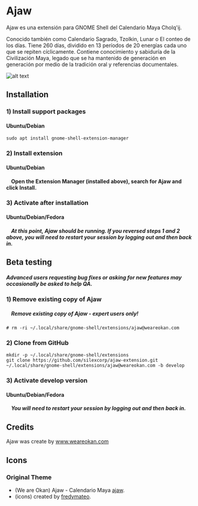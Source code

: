 Ajaw
====================================

Ajaw es una extensión para GNOME Shell del Calendario Maya Cholq'ij.

Conocido también como Calendario Sagrado, Tzolkin, Lunar o El conteo de los días.
Tiene 260 días, dividido en 13 períodos de 20 energías cada uno que se repiten cíclicamente.
Contiene conocimiento y sabiduría de la Civilización Maya, legado que se ha mantenido de generación en generación por medio de la tradición oral y referencias documentales.

![alt text](https://github.com/silexcorp/ajaw_gnome_extension/blob/master/screenshot/ubuntu.png?raw=true)

## Installation

### 1) Install support packages

#### Ubuntu/Debian

    sudo apt install gnome-shell-extension-manager

### 2) Install extension

#### Ubuntu/Debian

#### &nbsp;&nbsp;&nbsp;&nbsp;Open the Extension Manager (installed above), search for Ajaw and click Install.

### 3) Activate after installation

#### Ubuntu/Debian/Fedora

##### &nbsp;&nbsp;&nbsp;&nbsp;At this point, Ajaw should be running. If you reversed steps 1 and 2 above, you will need to restart your session by logging out and then back in.

## Beta testing

##### Advanced users requesting bug fixes or asking for new features may occasionally be asked to help QA.

### 1) Remove existing copy of Ajaw

##### &nbsp;&nbsp;&nbsp;&nbsp;Remove existing copy of Ajaw - expert users only!

    # rm -ri ~/.local/share/gnome-shell/extensions/ajaw@weareokan.com

### 2) Clone from GitHub

    mkdir -p ~/.local/share/gnome-shell/extensions
    git clone https://github.com/silexcorp/ajaw-extension.git ~/.local/share/gnome-shell/extensions/ajaw@weareokan.com -b develop

### 3) Activate develop version

#### Ubuntu/Debian/Fedora

##### &nbsp;&nbsp;&nbsp;&nbsp;You will need to restart your session by logging out and then back in.

## Credits
Ajaw was create by www.weareokan.com

## Icons

### Original Theme
* (We are Okan) Ajaw - Calendario Maya [ajaw](https://play.google.com/store/apps/details?id=com.alexandermateo.ajaw).
* (icons) created by [fredymateo](https://github.com/fredymateo).